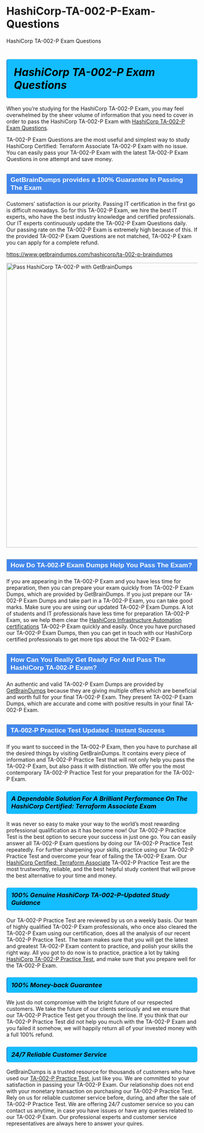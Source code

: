 # HashiCorp-TA-002-P-Exam-Questions
HashiCorp TA-002-P Exam Questions
<h1><strong><span style="display: block; color: #000000; background: #14BDFF; border: 0.5px solid #AED6F1; border-left: 3px solid #3498DB; padding: .6em; border-radius: 6px;">                     <em>HashiCorp TA-002-P <span class="exam_variation">Exam Questions</span> </em>                </span></strong>            </h1>                        <p>When you’re studying for the HashiCorp TA-002-P Exam, you may feel overwhelmed by the sheer volume of information             that you need to cover in order to pass the HashiCorp TA-002-P Exam with <a href="https://www.getbraindumps.com/hashicorp/ta-002-p-braindumps">HashiCorp TA-002-P <span class="exam_variation">Exam Questions</span></a>.</p>            <p>TA-002-P <span class="exam_variation">Exam Questions</span> are the most useful and simplest way to study HashiCorp Certified: Terraform Associate TA-002-P Exam             with no issue. You can easily pass your TA-002-P Exam with the latest TA-002-P <span class="exam_variation">Exam Questions</span> in one attempt and save money.</p>                        <h2 style="background: #4287ec; border: 1px solid #cccccc; padding: 5px 10px;">                <span style="color: #ffffff;">                    <span style="font-size: 11pt;">                        <span style="line-height: normal;">                            <span style="font-family: Calibri,sans-serif;">                                <strong>                                    <span style="font-size: 13.0pt;">GetBrainDumps provides a 100% Guarantee In Passing The Exam</span>                                </strong>                            </span>                        </span>                    </span>                </span>            </h2>                        <p>Customers’ satisfaction is our priority. Passing IT certification in the first go is difficult nowadays. So for this TA-002-P Exam,             we hire the best IT experts, who have the best industry knowledge and certified professionals. Our IT experts continuously update the TA-002-P <span class="exam_variation">Exam Questions</span>             daily. Our passing rate on the TA-002-P Exam is extremely high because of this. If the provided TA-002-P <span class="exam_variation">Exam Questions</span> are not matched, TA-002-P Exam you             can apply for a complete refund.</p>                                    <p><a href="https://www.getbraindumps.com/hashicorp/ta-002-p-braindumps">https://www.getbraindumps.com/hashicorp/ta-002-p-braindumps</a></p>                        <p><a href="https://www.getbraindumps.com/"><img src="https://www.getbraindumps.com/images/get-updated-exam-questions-with-discount-getbraindumps.jpg" class="postImage" alt="Pass HashiCorp TA-002-P with GetBrainDumps" width="750"></a></p>                                        <h2 style="background: #4287ec; border: 1px solid #cccccc; padding: 5px 10px;">                <span style="color: #ffffff;">                    <span style="font-size: 11pt;">                        <span style="line-height: normal;">                            <span style="font-family: Calibri,sans-serif;">                                <strong>                                    <span style="font-size: 13.0pt;">How Do TA-002-P <span class="exam_variation2">Exam Dumps</span> Help You Pass The Exam?</span>                                </strong>                            </span>                        </span>                    </span>                </span>            </h2>                        <p>If you are appearing in the TA-002-P Exam and you have less time for preparation, then you can prepare your exam quickly from TA-002-P <span class="exam_variation2">Exam Dumps</span>,             which are provided by GetBrainDumps. If you just prepare our TA-002-P <span class="exam_variation2">Exam Dumps</span> and take part in a TA-002-P Exam, you can take good marks.             Make sure you are using our updated TA-002-P <span class="exam_variation2">Exam Dumps</span>. A lot of students and IT professionals have less time for preparation TA-002-P Exam,             so we help them clear the <a href="https://www.getbraindumps.com/hashicorp/hashicorp-infrastructure-automation-braindumps.html">HashiCorp Infrastructure Automation certifications</a> TA-002-P Exam quickly and easily. Once you have purchased             our TA-002-P <span class="exam_variation2">Exam Dumps</span>, then you can get in touch with our HashiCorp certified professionals to get more tips about the TA-002-P Exam.</p>                        <h2 style="background: #4287ec; border: 1px solid #cccccc; padding: 5px 10px;">                <span style="color: #ffffff;">                    <span style="font-size: 11pt;">                        <span style="line-height: normal;">                            <span style="font-family: Calibri,sans-serif;">                                <strong>                                    <span style="font-size: 13.0pt;">How Can You Really Get Ready For And Pass The HashiCorp TA-002-P Exam?</span>                                </strong>                            </span>                        </span>                    </span>                </span>            </h2>                        <p>An authentic and valid TA-002-P <span class="exam_variation2">Exam Dumps</span> are provided by <a href="https://www.getbraindumps.com/">GetBrainDumps</a> because they are giving multiple offers which are beneficial             and worth full for your final TA-002-P Exam. They present TA-002-P <span class="exam_variation2">Exam Dumps</span>, which are accurate and come with positive             results in your final TA-002-P Exam.</p>                        <h2 style="background: #4287ec; border: 1px solid #cccccc; padding: 5px 10px;">                <span style="color: #ffffff;">                    <span style="font-size: 11pt;">                        <span style="line-height: normal;">                            <span style="font-family: Calibri,sans-serif;">                                <strong>                                    <span style="font-size: 13.0pt;">TA-002-P <span class="exam_variation3">Practice Test</span> Updated - Instant Success</span>                                </strong>                            </span>                        </span>                    </span>                </span>            </h2>                        <p>If you want to succeed in the TA-002-P Exam, then you have to purchase all the desired things by visiting GetBrainDumps.             It contains every piece of information and TA-002-P <span class="exam_variation3">Practice Test</span> that will not only help you pass the TA-002-P Exam,             but also pass it with distinction. We offer you the most contemporary TA-002-P <span class="exam_variation3">Practice Test</span> for your preparation for the TA-002-P Exam.</p>                        <h3>                <strong>                    <span style="display: block; color: #000000; background: #14BDFF; border: 0.5px solid #AED6F1; border-left: 3px solid #3498DB; padding: .6em; border-radius: 6px;">                        <em>A Dependable Solution For A Brilliant Performance On The HashiCorp Certified: Terraform Associate Exam</em>                    </span>                </strong>            </h3>                        <p>It was never so easy to make your way to the world’s most rewarding professional qualification as it has become now! Our TA-002-P <span class="exam_variation3">Practice Test</span>             is the best option to secure your success in just one go. You can easily answer all TA-002-P Exam questions by doing our TA-002-P <span class="exam_variation3">Practice Test</span>             repeatedly. For further sharpening your skills, practice using our TA-002-P <span class="exam_variation3">Practice Test</span> and overcome your fear of failing the TA-002-P Exam.             Our <a href="https://www.getbraindumps.com/hashicorp/ta-002-p-braindumps">HashiCorp Certified: Terraform Associate</a> TA-002-P <span class="exam_variation3">Practice Test</span> are the most trustworthy, reliable, and the best helpful study             content that will prove the best alternative to your time and money.</p>                        <h3>                <strong>                    <span style="display: block; color: #000000; background: #14BDFF; border: 0.5px solid #AED6F1; border-left: 3px solid #3498DB; padding: .6em; border-radius: 6px;">                        <em>100% Genuine HashiCorp TA-002-P–Updated Study Guidance </em>                    </span>                </strong>            </h3>                        <p>Our TA-002-P <span class="exam_variation3">Practice Test</span> are reviewed by us on a weekly basis. Our team of highly qualified TA-002-P Exam professionals, who once also             cleared the TA-002-P Exam using our certification, does all the analysis of our recent TA-002-P <span class="exam_variation3">Practice Test</span>. The team makes sure that you will get the             latest and greatest TA-002-P Exam content to practice, and polish your skills the right way. All you got to do now is to practice, practice a lot by             taking <a href="https://www.getbraindumps.com/hashicorp-braindumps.html">HashiCorp TA-002-P <span class="exam_variation3">Practice Test</span></a>, and make sure that you prepare well for the TA-002-P Exam.</p>                        <h3>                <strong>                    <span style="display: block; color: #000000; background: #14BDFF; border: 0.5px solid #AED6F1; border-left: 3px solid #3498DB; padding: .6em; border-radius: 6px;">                        <em>100% Money-back Guarantee</em>                    </span>                </strong>            </h3>                        <p>We just do not compromise with the bright future of our respected customers. We take the future of our clients seriously and we ensure that our             TA-002-P <span class="exam_variation4">Practice Test</span> get you through the line. If you think that our TA-002-P <span class="exam_variation4">Practice Test</span> did not help you much with the TA-002-P Exam and you             failed it somehow, we will happily return all of your invested money with a full 100% refund.</p>                                    <h3>                <strong>                    <span style="display: block; color: #000000; background: #14BDFF; border: 0.5px solid #AED6F1; border-left: 3px solid #3498DB; padding: .6em; border-radius: 6px;">                        <em>24/7 Reliable Customer Service</em>                    </span>                </strong>            </h3>                        <p>GetBrainDumps is a trusted resource for thousands of customers who have used our <a href="https://www.getbraindumps.com/hashicorp/ta-002-p-braindumps">TA-002-P <span class="exam_variation4">Practice Test</span></a>, just like you. We are committed to your             satisfaction in passing your TA-002-P Exam. Our relationship does not end with your monetary transaction on purchasing our TA-002-P <span class="exam_variation4">Practice Test</span>.             Rely on us for reliable customer service before, during, and after the sale of TA-002-P <span class="exam_variation4">Practice Test</span>. We are offering 24/7 customer service so you             can contact us anytime, in case you have issues or have any queries related to our TA-002-P Exam. Our professional experts and customer service             representatives are always here to answer your quires.</p>                    
